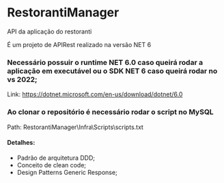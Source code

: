 # RestorantiManager
API da aplicação do restoranti

É um projeto de APIRest realizado na versão NET 6

### Necessário possuir o runtime NET 6.0 caso queirá rodar a aplicação em executável ou o SDK NET 6 caso queirá rodar no vs 2022; 

Link: https://dotnet.microsoft.com/en-us/download/dotnet/6.0

### Ao clonar o repositório é necessário rodar o script no MySQL

Path: RestorantiManager\Infra\Scripts\scripts.txt

#### Detalhes:
- Padrão de arquitetura DDD;
- Conceito de clean code;
- Design Patterns Generic Response;

